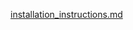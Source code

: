 [installation_instructions.md](https://github.com/user-attachments/files/20733647/installation_instructions.md)
